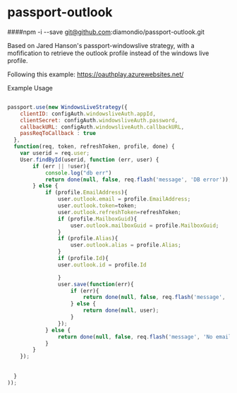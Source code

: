 # passport-outlook
####npm -i --save git@github.com:diamondio/passport-outlook.git


Based on Jared Hanson's passport-windowslive strategy, with a mofification to retrieve the outlook profile instead of the windows live profile. 

Following this example: https://oauthplay.azurewebsites.net/


Example Usage
```js

passport.use(new WindowsLiveStrategy({
    clientID: configAuth.windowsliveAuth.appId,
    clientSecret: configAuth.windowsliveAuth.password,
    callbackURL: configAuth.windowsliveAuth.callbackURL,
    passReqToCallback : true
  },
  function(req, token, refreshToken, profile, done) {
    var userid = req.user;
    User.findById(userid, function (err, user) {
        if (err || !user){
            console.log("db err")
            return done(null, false, req.flash('message', 'DB error'));
        } else {
            if (profile.EmailAddress){
            	user.outlook.email = profile.EmailAddress;
                user.outlook.token=token;
                user.outlook.refreshToken=refreshToken;
                if (profile.MailboxGuid){
                	user.outlook.mailboxGuid = profile.MailboxGuid;
                }
                if (profile.Alias){
                	user.outlook.alias = profile.Alias;
                }
                if (profile.Id){
                user.outlook.id = profile.Id

                }
                user.save(function(err){
                    if (err){
                        return done(null, false, req.flash('message', 'DB error'));
                    } else {
                        return done(null, user);
                    }
                });
            } else {
                return done(null, false, req.flash('message', 'No email account detected with this account.'));
            }
        }
    });
    
    
  }
));
```
